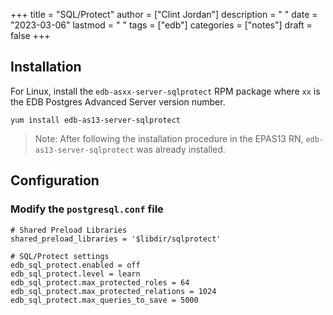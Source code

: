 +++
title = "SQL/Protect"
author = ["Clint Jordan"]
description = " "
date = "2023-03-06"
lastmod = " "
tags = ["edb"]
categories = ["notes"]
draft = false
+++

## Installation

For Linux, install the `edb-asxx-server-sqlprotect` RPM package where `xx` is the
EDB Postgres Advanced Server version number.

```text
yum install edb-as13-server-sqlprotect
```

> Note: After following the installation procedure in the EPAS13 RN,
> `edb-as13-server-sqlprotect` was already installed.

## Configuration

### Modify the `postgresql.conf` file
```text
# Shared Preload Libraries
shared_preload_libraries = '$libdir/sqlprotect'

# SQL/Protect settings
edb_sql_protect.enabled = off
edb_sql_protect.level = learn
edb_sql_protect.max_protected_roles = 64
edb_sql_protect.max_protected_relations = 1024
edb_sql_protect.max_queries_to_save = 5000
```


